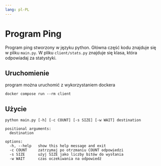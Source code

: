```yaml
---
lang: pl-PL
---
```


# Program Ping

Program ping stworzony w języku python.
Główna część kodu znajduje się w pliku `main.py`. 
W pliku `client/stats.py` znajduje się klasa, która
odpowiadaj za statystyki.

## Uruchomienie
program można uruchomić z wykorzystaniem dockera 
```
docker compose run --rm client
```
## Użycie

```
python main.py [-h] [-c COUNT] [-s SIZE] [-w WAIT] destination

positional arguments:
  destination

options:
  -h, --help   show this help message and exit
  -c COUNT     zatrzymaj po otrzmaniu COUNT odpowiedzi
  -s SIZE      użyj SIZE jako liczby bitów do wysłania
  -w WAIT      czas oczekiwania na odpowiedź
```
